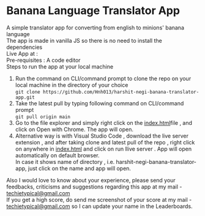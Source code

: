 # Banana Language Translator App    
A simple translator app for converting from english to minions' banana language    
The app is made in vanilla JS so there is no need to install the dependencies    
Live App at :    
Pre-requisites : A code editor    
Steps to run the app at your local machine

1. Run the command on CLI/command prompt to clone the repo on your local machine in the directory of your choice    
 `git clone https://github.com/Hnh013/harshit-negi-banana-translator-app.git`
2. Take the latest pull by typing following command on CLI/command prompt    
  `git pull origin main`
3. Go to the file explorer and simply right click on the [index.html](https://github.com/Hnh013/harshit-negi-banana-translator-app/blob/main/index.html)file , and click on Open with Chrome. The app will open.
4. Alternative way is with Visual Studio Code , download the live server extension , and after taking clone and latest pull of the repo , right click on anywhere in [index.html](https://github.com/Hnh013/harshit-negi-banana-translator-app/blob/main/index.html) and click on run llive server . App will open automatically on default browser.   
In case it shows name of directory , i.e. harshit-negi-banana-translator-app, just click on the name and app will open.    

Also I would love to know about your experience, please send your feedbacks, criticisms and suggestions regarding this app at my mail - techietypical@gmail.com    
If you get a high score, do send me screenshot of your score at my mail - techietypical@gmail.com so I can update your name in the Leaderboards.



